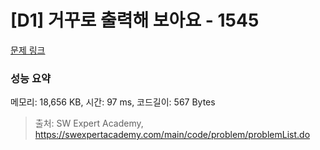 # [D1] 거꾸로 출력해 보아요 - 1545 

[문제 링크](https://swexpertacademy.com/main/code/problem/problemDetail.do?contestProbId=AV2gbY0qAAQBBAS0) 

### 성능 요약

메모리: 18,656 KB, 시간: 97 ms, 코드길이: 567 Bytes



> 출처: SW Expert Academy, https://swexpertacademy.com/main/code/problem/problemList.do